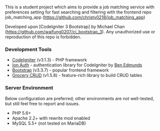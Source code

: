 This is a student project which aims to provide a job matching service with preferences setting for fast searching and filtering with the frontend repo job_matching_app (https://github.com/christy0218/job_matching_app)

Developed upon [CodeIgniter 3 Bootstrap] by Michael Chan (https://github.com/waifung0207/ci_bootstrap_3).
Any unauthorized use or reproduction of this repo is forbidden.

### Development Tools

- [CodeIgniter](http://www.codeigniter.com/) (v3.1.3) - PHP framework
- [Ion Auth](http://benedmunds.com/ion_auth/) - authentication library for CodeIgniter by [Ben Edmunds](http://benedmunds.com/)
- [Bootstrap](http://getbootstrap.com/) (v3.3.7) - popular frontend framework
- [Grocery CRUD](http://www.grocerycrud.com/) (v1.5.8) - feature-rich library to build CRUD tables

### Server Environment

Below configuration are preferred; other environments are not well-tested, but still feel free to report and issues. 
- PHP 5.6+
- Apache 2.2+ with rewrite mod enabled
- MySQL 5.5+ (not tested on MariaDB)
